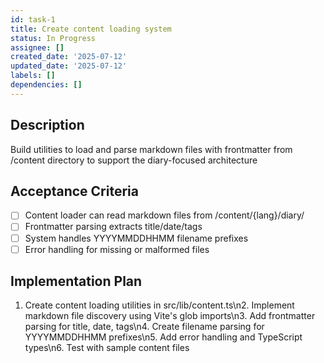 ```yaml
---
id: task-1
title: Create content loading system
status: In Progress
assignee: []
created_date: '2025-07-12'
updated_date: '2025-07-12'
labels: []
dependencies: []
---
```


## Description

Build utilities to load and parse markdown files with frontmatter from /content directory to support the diary-focused architecture

## Acceptance Criteria

- [ ] Content loader can read markdown files from /content/{lang}/diary/
- [ ] Frontmatter parsing extracts title/date/tags
- [ ] System handles YYYYMMDDHHMM filename prefixes
- [ ] Error handling for missing or malformed files

## Implementation Plan

1. Create content loading utilities in src/lib/content.ts\n2. Implement markdown file discovery using Vite's glob imports\n3. Add frontmatter parsing for title, date, tags\n4. Create filename parsing for YYYYMMDDHHMM prefixes\n5. Add error handling and TypeScript types\n6. Test with sample content files

